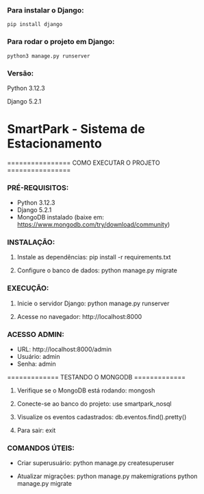 ### Para instalar o Django:

`pip install django`

### Para rodar o projeto em Django:

`python3 manage.py runserver`

### Versão:

Python   3.12.3

Django   5.2.1

# SmartPark - Sistema de Estacionamento

================ COMO EXECUTAR O PROJETO ================

### PRÉ-REQUISITOS:
- Python 3.12.3
- Django 5.2.1
- MongoDB instalado (baixe em: https://www.mongodb.com/try/download/community)

### INSTALAÇÃO:
1. Instale as dependências:
   pip install -r requirements.txt

2. Configure o banco de dados:
   python manage.py migrate

### EXECUÇÃO:
1. Inicie o servidor Django:
   python manage.py runserver

2. Acesse no navegador:
   http://localhost:8000

### ACESSO ADMIN:
- URL: http://localhost:8000/admin
- Usuário: admin
- Senha: admin

============= TESTANDO O MONGODB =============

1. Verifique se o MongoDB está rodando:
   mongosh

2. Conecte-se ao banco do projeto:
   use smartpark_nosql

3. Visualize os eventos cadastrados:
   db.eventos.find().pretty()

4. Para sair:
   exit

### COMANDOS ÚTEIS:
- Criar superusuário:
  python manage.py createsuperuser
  
- Atualizar migrações:
  python manage.py makemigrations
  python manage.py migrate



